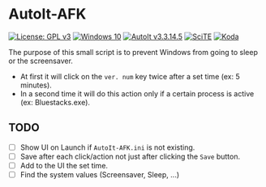 # AutoIt-AFK

[![License: GPL v3](https://img.shields.io/badge/License-GPLv3-blue.svg?logo=gnu)](https://www.gnu.org/licenses/gpl-3.0)
[![Windows 10](https://img.shields.io/badge/Windows-10-blue?logo=windows)](https://www.microsoft.com/)
[![AutoIt v3.3.14.5](https://img.shields.io/badge/AutoIt-v3.3.14.5-blue)](https://www.autoitscript.com/site/)
[![SciTE](https://img.shields.io/badge/Editor-SciTE-blue)](https://www.autoitscript.com/site/autoit-script-editor/)
[![Koda](https://img.shields.io/badge/Editor-Koda-lightgrey)](http://koda.darkhost.ru/wiki/doku.php?id=koda:en:start)

The purpose of this small script is to prevent Windows from going to sleep or the screensaver.

- At first it will click on the `ver. num` key twice after a set time (ex: 5 minutes).
- In a second time it will do this action only if a certain process is active (ex: Bluestacks.exe).

## TODO

- [ ] Show UI on Launch if `AutoIt-AFK.ini` is not existing.
- [ ] Save after each click/action not just after clicking the `Save` button.
- [ ] Add to the UI the set time.
- [ ] Find the system values (Screensaver, Sleep, ...)
